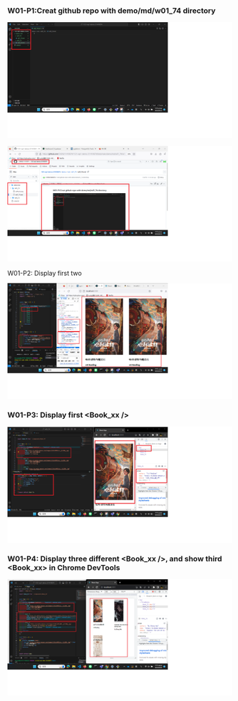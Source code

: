 ### W01-P1:Creat github repo with demo/md/w01_74 directory
![](w01-p1.png)

![](w01-p1-2.png)

W01-P2: Display first two <Book />

![](w01-p2.png)

### W01-P3: Display first <Book_xx />
 
![](w01-p3.png)

### W01-P4: Display three different <Book_xx />, and show third <Book_xx> in Chrome DevTools
 
![](w01-p4.png)